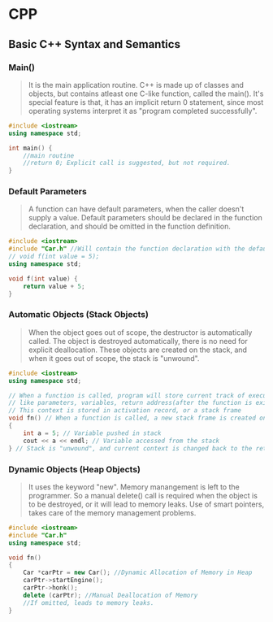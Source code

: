 # CPP
## Basic C++ Syntax and Semantics
### Main()
> It is the main application routine. C++ is made up of classes and objects, but contains atleast one C-like function, called the main(). It's special feature is that, it has an implicit return 0 statement, since most operating systems interpret it as "program completed successfully".
```c++
#include <iostream>
using namespace std;

int main() {
    //main routine
    //return 0; Explicit call is suggested, but not required. 
}
```

### Default Parameters
> A function can have default parameters, when the caller doesn't supply a value. Default parameters should be declared in the function declaration, and should be omitted in the function definition.
```c++
#include <iostream>
#include "Car.h" //Will contain the function declaration with the default parameters declaration
// void f(int value = 5);
using namespace std;

void f(int value) {
    return value + 5;
}
```

### Automatic Objects (Stack Objects)
> When the object goes out of scope, the destructor is automatically called. The object is destroyed automatically, there is no need for explicit deallocation. These objects are created on the stack, and when it goes out of scope, the stack is "unwound".
```c++
#include <iostream>
using namespace std;

// When a function is called, program will store current track of execution context,
// like parameters, variables, return address(after the function is exited)
// This context is stored in activation record, or a stack frame
void fn() // When a function is called, a new stack frame is created on top of the call stack. 
{
    int a = 5; // Variable pushed in stack
    cout << a << endl; // Variable accessed from the stack
} // Stack is "unwound", and current context is changed back to the return address
```

### Dynamic Objects (Heap Objects)
> It uses the keyword "new". Memory manangement is left to the programmer. So a manual delete() call is required when the object is to be destroyed, or it will lead to memory leaks. Use of smart pointers, takes care of the memory management problems.
```c++
#include <iostream>
#include "Car.h"
using namespace std;

void fn()
{
    Car *carPtr = new Car(); //Dynamic Allocation of Memory in Heap
    carPtr->startEngine();
    carPtr->honk();
    delete (carPtr); //Manual Deallocation of Memory
    //If omitted, leads to memory leaks. 
}
```


